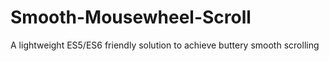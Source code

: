 # Smooth-Mousewheel-Scroll
A lightweight ES5/ES6 friendly solution to achieve buttery smooth scrolling
